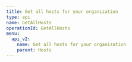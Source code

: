 ```yaml
---
title: Get all hosts for your organization
type: api
name: GetAllHosts
operationId: GetAllHosts
menu:
  api_v2:
    name: Get all hosts for your organization
    parent: Hosts
---
```

